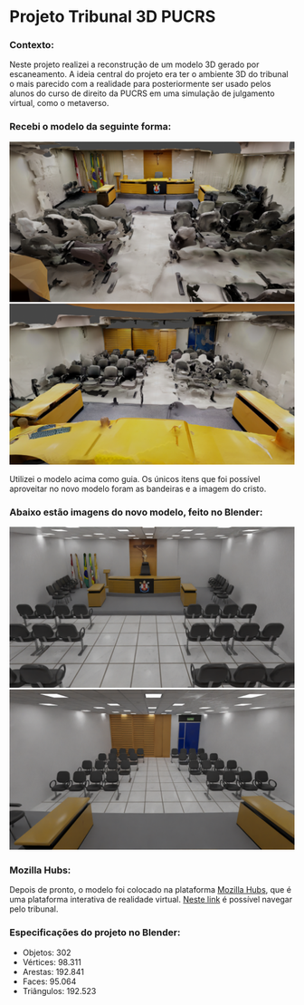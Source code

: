 # Projeto Tribunal 3D PUCRS 

<h3>Contexto:</h3>
Neste projeto realizei a reconstrução de um modelo 3D gerado por escaneamento. A ideia central do projeto era ter o ambiente 3D do tribunal o mais parecido com a realidade para posteriormente ser usado pelos alunos do curso de direito da PUCRS em uma simulação de julgamento virtual, como o metaverso.

<h3>Recebi o modelo da seguinte forma:</h3>

![My Image](Imagens/scanner1.png)
![My Image](Imagens/scanner2.png)

Utilizei o modelo acima como guia. Os únicos itens que foi possível aproveitar no novo modelo foram as bandeiras e a imagem do cristo.

<h3>Abaixo estão imagens do novo modelo, feito no Blender:</h3>

![My Image](Imagens/tribunalFrente.png)
![My Image](Imagens/tribunalFundos.png)

<h3>Mozilla Hubs:</h3>
Depois de pronto, o modelo foi colocado na plataforma <a href="https://hubs.mozilla.com/">Mozilla Hubs</a>, que é uma plataforma interativa de realidade virtual.
<a href="https://f0fbb746b5.us1.myhubs.net/link/PKAtH4P">Neste link</a> é possível navegar pelo tribunal.


<h3>Especificações do projeto no Blender:</h3>

- Objetos: 302
- Vértices: 98.311
- Arestas: 192.841
- Faces: 95.064
- Triângulos: 192.523
